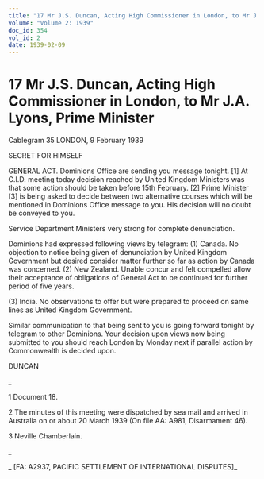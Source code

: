 ```yaml
---
title: "17 Mr J.S. Duncan, Acting High Commissioner in London, to Mr J.A. Lyons, Prime Minister"
volume: "Volume 2: 1939"
doc_id: 354
vol_id: 2
date: 1939-02-09
---
```


# 17 Mr J.S. Duncan, Acting High Commissioner in London, to Mr J.A. Lyons, Prime Minister

Cablegram 35 LONDON, 9 February 1939

SECRET FOR HIMSELF

GENERAL ACT. Dominions Office are sending you message tonight. [1] At C.I.D. meeting today decision reached by United Kingdom Ministers was that some action should be taken before 15th February. [2] Prime Minister [3] is being asked to decide between two alternative courses which will be mentioned in Dominions Office message to you. His decision will no doubt be conveyed to you.

Service Department Ministers very strong for complete denunciation.

Dominions had expressed following views by telegram: (1) Canada. No objection to notice being given of denunciation by United Kingdom Government but desired consider matter further so far as action by Canada was concerned. (2) New Zealand. Unable concur and felt compelled allow their acceptance of obligations of General Act to be continued for further period of five years.

(3) India. No observations to offer but were prepared to proceed on same lines as United Kingdom Government.

Similar communication to that being sent to you is going forward tonight by telegram to other Dominions. Your decision upon views now being submitted to you should reach London by Monday next if parallel action by Commonwealth is decided upon.

DUNCAN

_

1 Document 18.

2 The minutes of this meeting were dispatched by sea mail and arrived in Australia on or about 20 March 1939 (On file AA: A981, Disarmament 46).

3 Neville Chamberlain.

_

_ [FA: A2937, PACIFIC SETTLEMENT OF INTERNATIONAL DISPUTES]_

